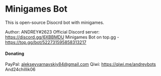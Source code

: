 # Minigames Bot
This is open-source Disocrd bot with minigames.

Author: ANDREY#2623
Official Discord server: https://discord.gg/6XBBMDU
Minigames Bot on top.gg - https://top.gg/bot/522731595858313217
#### Donating
PayPal: alekseyvarnavskiy84@gmail.com
Qiwi: https://qiwi.me/andreybots
And24chillik06
